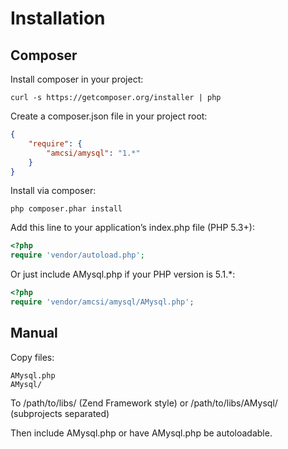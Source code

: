 Installation
=

Composer
-----
Install composer in your project:

```shell
curl -s https://getcomposer.org/installer | php
```

Create a composer.json file in your project root:

```json
{
    "require": {
        "amcsi/amysql": "1.*"
    }
}
```

Install via composer:

```shell
php composer.phar install
```

Add this line to your application’s index.php file (PHP 5.3+):

```php
<?php
require 'vendor/autoload.php';
```

Or just include AMysql.php if your PHP version is 5.1.*:

```php
<?php
require 'vendor/amcsi/amysql/AMysql.php';
```

Manual
-----

Copy files:

    AMysql.php
    AMysql/

To /path/to/libs/ (Zend Framework style) or /path/to/libs/AMysql/ (subprojects separated)

Then include AMysql.php or have AMysql.php be autoloadable.

